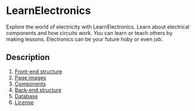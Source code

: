# LearnElectronics
Explore the world of electricity with LearnElectronics. Learn about electrical components and how circuits work. You can learn or teach others by making lessons. Electronics can be your future hoby or even job. 

## Description
1. <a href="https://github.com/Y3llow45/LearnElectronics/blob/master/docs/front-end-structure.txt">Front-end structure</a>
2. <a href="https://github.com/Y3llow45/LearnElectronics/blob/master/docs/page-images.txt">Page images</a>
3. <a href="https://github.com/Y3llow45/LearnElectronics/blob/master/docs/components.txt">Components</a>
4. <a href="https://github.com/Y3llow45/LearnElectronics/blob/master/docs/back-end-structure.txt">Back-end structure</a>
5. <a href="https://github.com/Y3llow45/LearnElectronics/blob/master/docs/database.txt">Database</a>
6. <a href="https://github.com/Y3llow45/LearnElectronics/blob/master/License">License</a>

